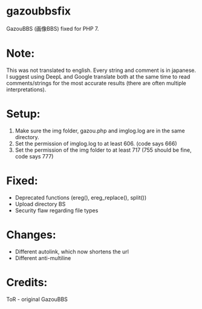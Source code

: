 # gazoubbsfix
GazouBBS (画像BBS) fixed for PHP 7.

# Note:
This was not translated to english. Every string and comment is in japanese. I suggest using DeepL and Google translate both at the same time to read comments/strings for the most accurate results (there are often multiple interpretations).

# Setup:
1. Make sure the img folder, gazou.php and imglog.log are in the same directory.
2. Set the permission of imglog.log to at least 606. (code says 666)
3. Set the permission of the img folder to at least 717 (755 should be fine, code says 777)

# Fixed:
- Deprecated functions (ereg(), ereg_replace(), split())
- Upload directory BS
- Security flaw regarding file types

# Changes:
- Different autolink, which now shortens the url
- Different anti-multiline

# Credits:
ToR - original GazouBBS
